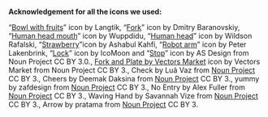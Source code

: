 **Acknowledgement for all the icons we used:**

“[Bowl with fruits](https://thenounproject.com/icon/bowl-with-fruits-5039233/)” icon by Langtik, “[Fork](https://thenounproject.com/icon/fork-10962/)” icon by Dmitry Baranovskiy, “[Human head mouth](https://thenounproject.com/icon/open-mouth-2885042/)” icon by Wuppdidu, “[Human head](https://thenounproject.com/icon/head-2288243/)” icon by Wildson Rafalski, “[Strawberry](https://thenounproject.com/icon/strawberry-3487721/)”icon by Ashabul Kahfi, “[Robot arm](https://thenounproject.com/icon/robot-arm-4466147/)” icon by Peter Lakenbrink, “[Lock](https://thenounproject.com/icon/lock-3107451/)” icon by IcoMoon and “[Stop](https://thenounproject.com/icon/stop-34715/)” icon by AS Design from Noun Project CC BY 3.0., [Fork and Plate by Vectors Market](https://thenounproject.com/browse/icons/term/fork-and-plate/) icon by Vectors Market from Noun Project CC BY 3., Check by Luã Vaz from [Noun Project](https://thenounproject.com/browse/icons/term/check/) CC BY 3., Cheers by Deemak Daksina from [Noun Project](https://thenounproject.com/browse/icons/term/cheers/) CC BY 3., yummy by zafdesign from [Noun Project](https://thenounproject.com/browse/icons/term/yummy/) CC BY 3., No Entry by Alex Fuller from [Noun Project](https://thenounproject.com/browse/icons/term/no-entry/) CC BY 3., Waving Hand by Savannah Vize from [Noun Project](https://thenounproject.com/browse/icons/term/waving-hand/) CC BY 3., Arrow by pratama from [Noun Project](https://thenounproject.com/browse/icons/term/arrow/) CC BY 3.